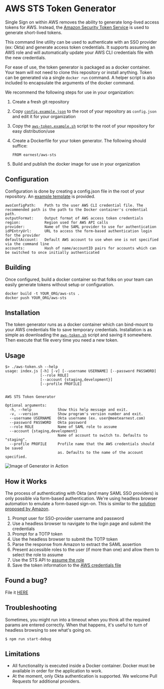 # AWS STS Token Generator


Single Sign on within AWS removes the ability to generate long-lived access tokens for AWS. Instead, the 
[Amazon Security Token Service](http://docs.aws.amazon.com/STS/latest/APIReference/Welcome.html) is used to generate 
short-lived tokens.

This command line utility can be used to authenticate with an SSO provider (ex: Okta) and generate access token credentials.
It supports assuming an AWS role and will automatically update your AWS CLI credentials file with the new credentials.
 
For ease of use, the token generator is packaged as a docker container. Your team will not need to clone this repository
or install anything. Token can be generated via a single `docker run` command. A helper script is also included to encapsulate
the arguments of the docker command.

We recommend the following steps for use in your organization:

1. Create a fresh git repository
2. Copy [`config.example.json`](./cfg/config.example.json) to the root of your repository as `config.json` and edit it for your organization
3. Copy the [`aws-token.example.sh`](./aws-token.example.sh) script to the root of your repository for easy distribution/use 
4. Create a Dockerfile for your token generator. The following should suffice:
    
    ```
    FROM earnest/aws-sts
    ```
    
5. Build and publish the docker image for use in your organization

## Configuration

Configuration is done by creating a config.json file in the root of your repository. An [example template](./cfg/config.example.json) is provided.
 
```
awsConfigPath:    Path to the user AWS CLI credential file. The recommended path is the path to the Docker container's credential path.
outputFormat:     Output format of AWS access token credentials
region:           Region used for AWS API calls
provider:         Name of the SAML provider to use for authentication
idPEntryUrl:      URL to access the form-based authentication login for the provider
defaultAccount:   Default AWS account to use when one is not specified via the command line
accounts:         Hash of name/accountID pairs for accounts which can be switched to once initially authenticated
```

## Building

Once configured, build a docker container so that folks on your team can easily generate tokens without setup or configuration.

```
docker build -t YOUR_ORG/aws-sts .
docker push YOUR_ORG/aws-sts
```

## Installation

The token generator runs as a docker container which can bind-mount to your AWS credentials file to save temporary credentials. 
Installation is as simple as downloading the [`aws-token.sh`](./aws-token.sh) script and saving it somewhere. Then execute that file every time 
you need a new token.

## Usage

`````
$> ./aws-token.sh --help
usage: index.js [-h] [-v] [--username USERNAME] [--password PASSWORD]
                [--role ROLE]
                [--account {staging,development}]
                [--profile PROFILE]


AWS STS Token Generator

Optional arguments:
  -h, --help            Show this help message and exit.
  -v, --version         Show program's version number and exit.
  --username USERNAME   Okta username (ex. user@meetearnest.com)
  --password PASSWORD   Okta password
  --role ROLE           Name of SAML role to assume
  --account {staging,development}
                        Name of account to switch to. Defaults to "staging".
  --profile PROFILE     Profile name that the AWS credentials should be saved
                        as. Defaults to the name of the account specified.
`````

![Image of Generator in Action](https://raw.githubusercontent.com/meetearnest/aws-sts/master/docs/aws-sts-token-generator.gif)

## How it Works

The process of authenticating with Okta (and many SAML SSO providers) is only possible via form-based authentication.
We're using headless browser automation to emulate a form-based sign-on. This is similar to the [solution proposed by Amazon](https://blogs.aws.amazon.com/security/post/Tx1LDN0UBGJJ26Q/How-to-Implement-Federated-API-and-CLI-Access-Using-SAML-2-0-and-AD-FS).

 1. Prompt user for SSO-provider username and password
 2. Use a headless browser to navigate to the login page and submit the credentials
 3. Prompt for a TOTP token
 4. Use the headless browser to submit the TOTP token
 5. Parse the response from Amazon to extract the SAML assertion
 6. Present accessible roles to the user (if more than one) and allow them to select the role to assume
 7. Use the STS API to [assume the role](http://docs.aws.amazon.com/cli/latest/reference/sts/assume-role-with-saml.html)
 8. Save the token information to the [AWS credentials file](https://blogs.aws.amazon.com/security/post/Tx3D6U6WSFGOK2H/A-New-and-Standardized-Way-to-Manage-Credentials-in-the-AWS-SDKs)

## Found a bug?

File it [HERE](https://github.com/meetearnest/aws-sts/issues/new)

## Troubleshooting

Sometimes, you might run into a timeout when you think all the required params are entered correctly.  When that happens, it's useful to turn of headless browsing to see what's going on.

```
$ npm run start-debug
```

## Limitations

* All functionality is executed inside a Docker container. Docker must be available in order for the application to work.
* At the moment, only Okta authentication is supported. We welcome Pull Requests for additional providers.
